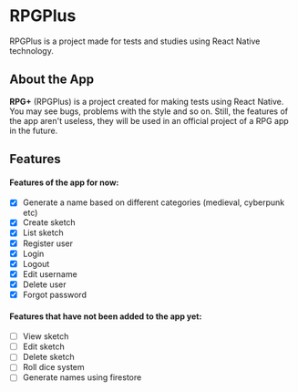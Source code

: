 # RPGPlus
RPGPlus is a project made for tests and studies using React Native technology.

## About the App
**RPG+** (RPGPlus) is a project created for making tests using React Native. You may see bugs, problems with the style and so on. Still, the features of the app aren't useless, they will be used in an official project of a RPG app in the future.

## Features
#### Features of the app for now:
- [x] Generate a name based on different categories (medieval, cyberpunk etc)
- [x] Create sketch
- [x] List sketch
- [x] Register user
- [x] Login
- [x] Logout
- [x] Edit username
- [x] Delete user
- [x] Forgot password

#### Features that have not been added to the app yet:
- [ ] View sketch
- [ ] Edit sketch
- [ ] Delete sketch
- [ ] Roll dice system
- [ ] Generate names using firestore